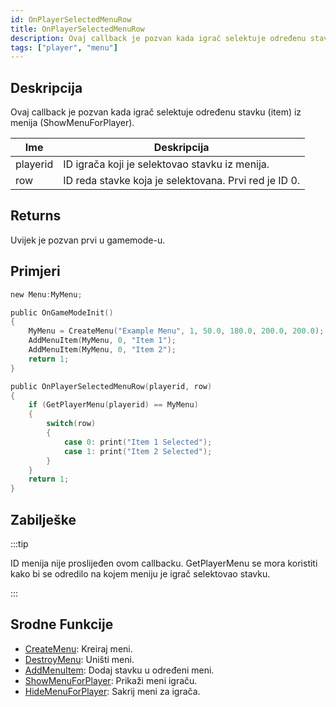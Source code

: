 ```yaml
---
id: OnPlayerSelectedMenuRow
title: OnPlayerSelectedMenuRow
description: Ovaj callback je pozvan kada igrač selektuje određenu stavku (item) iz menija (ShowMenuForPlayer).
tags: ["player", "menu"]
---
```


## Deskripcija

Ovaj callback je pozvan kada igrač selektuje određenu stavku (item) iz menija (ShowMenuForPlayer).

| Ime      | Deskripcija                                           |
| -------- | ----------------------------------------------------- |
| playerid | ID igrača koji je selektovao stavku iz menija.        |
| row      | ID reda stavke koja je selektovana. Prvi red je ID 0. |

## Returns

Uvijek je pozvan prvi u gamemode-u.

## Primjeri

```c
new Menu:MyMenu;

public OnGameModeInit()
{
    MyMenu = CreateMenu("Example Menu", 1, 50.0, 180.0, 200.0, 200.0);
    AddMenuItem(MyMenu, 0, "Item 1");
    AddMenuItem(MyMenu, 0, "Item 2");
    return 1;
}

public OnPlayerSelectedMenuRow(playerid, row)
{
    if (GetPlayerMenu(playerid) == MyMenu)
    {
        switch(row)
        {
            case 0: print("Item 1 Selected");
            case 1: print("Item 2 Selected");
        }
    }
    return 1;
}
```

## Zabilješke

:::tip

ID menija nije proslijeđen ovom callbacku. GetPlayerMenu se mora koristiti kako bi se odredilo na kojem meniju je igrač selektovao stavku.

:::

## Srodne Funkcije

- [CreateMenu](../functions/CreateMenu.md): Kreiraj meni.
- [DestroyMenu](../functions/DestroyMenu.md): Uništi meni.
- [AddMenuItem](../functions/AddMenuItem.md): Dodaj stavku u određeni meni.
- [ShowMenuForPlayer](../functions/ShowMenuForPlayer.md): Prikaži meni igraču.
- [HideMenuForPlayer](../functions/HideMenuForPlayer.md): Sakrij meni za igrača.
